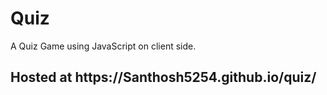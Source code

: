 # Quiz
A Quiz Game using JavaScript on client side.
<h2>Hosted at https://Santhosh5254.github.io/quiz/</h2>